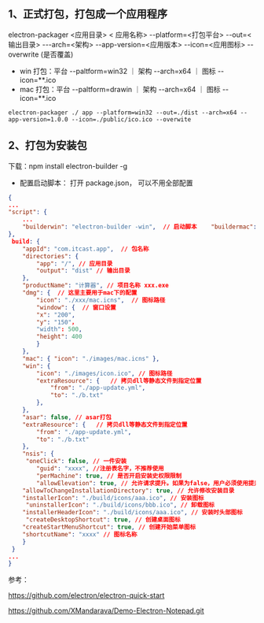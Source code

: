 ## 1、正式打包，打包成一个应用程序

electron-packager <应用目录> < 应用名称> --platform=<打包平台> --out=<输出目录> ---arch=<架构> --app-version=<应用版本> --icon=<应用图标> --overwrite (是否覆盖)

- win 打包：平台 --paltform=win32 ｜ 架构 --arch=x64 ｜ 图标 --icon=\*\*.ico
- mac 打包：平台 --paltform=drawin ｜ 架构 --arch=x64 ｜ 图标 --icon=\*\*.ico

```shell
electron-packager ./ app --platform=win32 --out=./dist --arch=x64 --app-version=1.0.0 --icon=./public/ico.ico --overwite
```

## 2、打包为安装包

下载：npm install electron-builder -g

- 配置启动脚本： 打开 package.json， 可以不用全部配置

```json
{
...
"script": {
    ...
    "builderwin": "electron-builder -win",  // 启动脚本    "buildermac": "electron-builder -mac"    ...
},
 build: {
    "appId": "com.itcast.app",  // 包名称
    "directories": {
        "app": "/", // 应用目录
        "output": "dist" // 输出目录
    },
    "productName": "计算器", // 项目名称 xxx.exe
    "dmg": {  // 这里主要用于mac下的配置
        "icon": "./xxx/mac.icns",  // 图标路径
        "window": {  // 窗口设置
        "x": "200",
        "y": "150"，
        "width": 500,
        "height": 400
        }
    },
    "mac": { "icon": "./images/mac.icns" },
    "win": {
        "icon": "./images/icon.ico", // 图标路径
        "extraResource": {   // 拷贝dll等静态文件到指定位置
            "from": "./app-update.yml",
            "to": "./b.txt"
        },
    },
    "asar": false, // asar打包
    "extraResource": {   // 拷贝dll等静态文件到指定位置
        "from": "./app-update.yml",
        "to": "./b.txt"
    },
    "nsis": {
   	 "oneClick": false, // 一件安装
    	"guid": "xxxx", //注册表名字，不推荐使用
    	"perMachine": true, // 是否开启安装史权限限制
    	"allowElevation": true, // 允许请求提升。如果为false，用户必须使用提升的权限重新启动安装程序
   	"allowToChangeInstallationDirectory": true, // 允许修改安装目录
   	"installerIcon": "./build/icons/aaa.ico", // 安装图标
  	 "uninstallerIcon": "./build/icons/bbb.ico", // 卸载图标
   	"installerHeaderIcon": "./build/icons/aaa.ico", // 安装时头部图标
  	 "createDesktopShortcut": true, // 创建桌面图标
   	"createStartMenuShortcut": true, // 创建开始菜单图标
   	"shortcutName": "xxxx" // 图标名称
    }
 }
...
}
```

参考：

https://github.com/electron/electron-quick-start

https://github.com/XMandarava/Demo-Electron-Notepad.git
